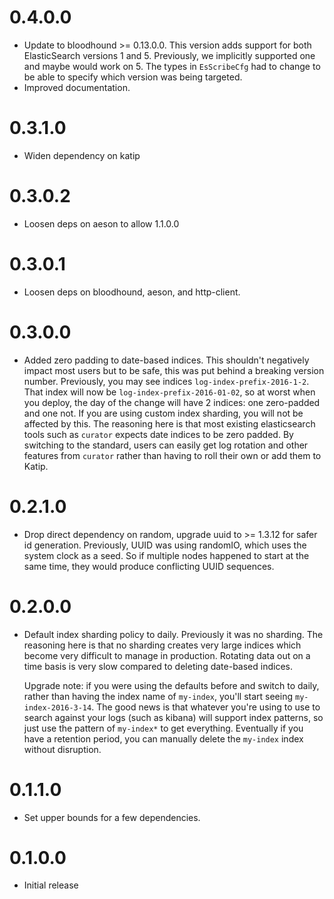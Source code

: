 0.4.0.0
=======
* Update to bloodhound >= 0.13.0.0. This version adds support for both ElasticSearch versions 1 and 5. Previously, we implicitly supported one and maybe would work on 5. The types in `EsScribeCfg` had to change to be able to specify which version was being targeted.
* Improved documentation.

0.3.1.0
=======
* Widen dependency on katip

0.3.0.2
=======
* Loosen deps on aeson to allow 1.1.0.0

0.3.0.1
=======
* Loosen deps on bloodhound, aeson, and http-client.

0.3.0.0
==============
* Added zero padding to date-based indices. This shouldn't negatively
  impact most users but to be safe, this was put behind a breaking
  version number. Previously, you may see indices
  `log-index-prefix-2016-1-2`. That index will now be
  `log-index-prefix-2016-01-02`, so at worst when you deploy, the day
  of the change will have 2 indices: one zero-padded and one not. If
  you are using custom index sharding, you will not be affected by
  this. The reasoning here is that most existing elasticsearch tools
  such as `curator` expects date indices to be zero padded. By
  switching to the standard, users can easily get log rotation and
  other features from `curator` rather than having to roll their own
  or add them to Katip.

0.2.1.0
==============

* Drop direct dependency on random, upgrade uuid to >= 1.3.12 for
  safer id generation. Previously, UUID was using randomIO, which uses
  the system clock as a seed. So if multiple nodes happened to start
  at the same time, they would produce conflicting UUID sequences.

0.2.0.0
==============

* Default index sharding policy to daily. Previously it was no
  sharding. The reasoning here is that no sharding creates very large
  indices which become very difficult to manage in
  production. Rotating data out on a time basis is very slow compared
  to deleting date-based indices.

  Upgrade note: if you were using the defaults before and switch to
  daily, rather than having the index name of `my-index`, you'll start
  seeing `my-index-2016-3-14`. The good news is that whatever you're
  using to use to search against your logs (such as kibana) will
  support index patterns, so just use the pattern of `my-index*` to
  get everything. Eventually if you have a retention period, you can
  manually delete the `my-index` index without disruption.


0.1.1.0
==============

* Set upper bounds for a few dependencies.

0.1.0.0
==============

* Initial release
